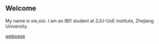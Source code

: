 ## Welcome 

My name is xie,sisi. 
I am an IBI1 student at ZJU-UoE institute, Zhejiang University.

[webpage](https://c.zju.edu.cn/) 
